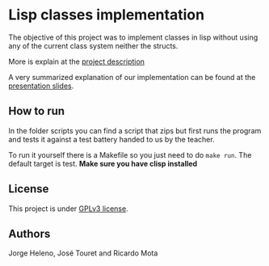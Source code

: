 # Lisp classes implementation

The objective of this project was to implement classes in lisp without using any of the current class system neither the structs.

More is explain at the [project description](https://github.com/Gisson/PA2_CLOS/blob/master/info/description.pdf)

A very summarized explanation of our implementation can be found at the [presentation slides](https://github.com/Gisson/PA2_CLOS/blob/master/info/p2.pdf).

## How to run

In the folder scripts you can find a script that zips but first runs the program and tests it against a test battery handed to us by the teacher.

To run it yourself there is a Makefile so you just need to do ```make run```. The default target is test.
**Make sure you have clisp installed**
## License

This project is under [GPLv3 license](https://github.com/Gisson/PA2_CLOS/blob/master/LICENSE.md).

## Authors

Jorge Heleno, José Touret and Ricardo Mota
